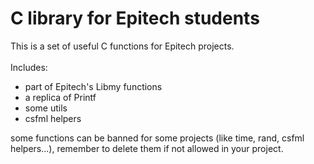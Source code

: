 # C library for Epitech students

This is a set of useful C functions for Epitech projects.</br></br>
Includes:
- part of Epitech's Libmy functions
- a replica of Printf
- some utils
- csfml helpers

some functions can be banned for some projects (like time, rand, csfml helpers...), remember to delete them if not allowed in your project.
